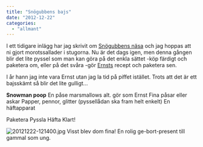 ```yaml
---
title: "Snögubbens bajs"
date: "2012-12-22"
categories: 
  - "allmant"
---
```


I ett tidigare inlägg har jag skrivit om [Snögubbens näsa](/posts/snogubbens-nasa/) och jag hoppas att ni gjort morotssallader i stugorna. Nu är det dags igen, men denna gången blir det lite pyssel som man kan göra på det enkla sättet -köp färdigt och paketera om, eller på det svåra -gör [Ernsts](https://m.recept.nu/ernst_kirchsteiger/efterratter_och_godis/agg_och_mejeri/hemmagjorda_marshmallows/) recept och paketera sen.

I år hann jag inte vara Ernst utan jag la tid på piffet istället. Trots att det är ett bajsskämt så blir det lite gulligt...

**Snowman poop** En påse marsmallows alt. gör som Ernst Fina påsar eller askar Papper, pennor, glitter (pyssellådan ska fram helt enkelt) En häftapparat

Paketera Pyssla Häfta Klart!  
  
![20121222-121400.jpg](/static/img/20121222-121400.jpg) Visst blev dom fina! En rolig ge-bort-present till gammal som ung.
